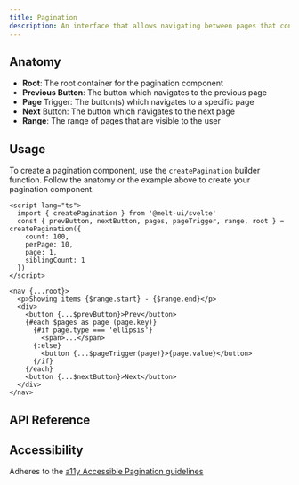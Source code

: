 ```yaml
---
title: Pagination
description: An interface that allows navigating between pages that contain split entries.
---
```


<script>
    import { APITable, KbdTable } from '$docs/components'
    export let data
</script>

## Anatomy

- **Root**: The root container for the pagination component
- **Previous Button**: The button which navigates to the previous page
- **Page** Trigger: The button(s) which navigates to a specific page
- **Next** Button: The button which navigates to the next page
- **Range**: The range of pages that are visible to the user

## Usage

To create a pagination component, use the `createPagination` builder function. Follow the anatomy or
the example above to create your pagination component.

```svelte
<script lang="ts">
  import { createPagination } from '@melt-ui/svelte'
  const { prevButton, nextButton, pages, pageTrigger, range, root } = createPagination({
    count: 100,
    perPage: 10,
    page: 1,
    siblingCount: 1
  })
</script>

<nav {...root}>
  <p>Showing items {$range.start} - {$range.end}</p>
  <div>
    <button {...$prevButton}>Prev</button>
    {#each $pages as page (page.key)}
      {#if page.type === 'ellipsis'}
        <span>...</span>
      {:else}
        <button {...$pageTrigger(page)}>{page.value}</button>
      {/if}
    {/each}
    <button {...$nextButton}>Next</button>
  </div>
</nav>
```

## API Reference

<APITable data={data.builder} />
<APITable data={data.root} />
<APITable data={data.pageTrigger} />
<APITable data={data.prevButton} />
<APITable data={data.nextButton} />

## Accessibility

Adheres to the
[a11y Accessible Pagination guidelines](https://www.a11ymatters.com/pattern/pagination/)

<KbdTable data={data.keyboard} />
